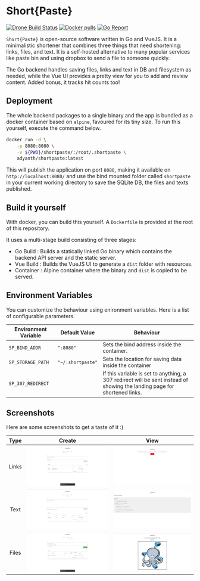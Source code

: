 # Short{Paste}

[![Drone Build Status](https://drone.adyanth.site/api/badges/adyanth/shortpaste/status.svg)](https://drone.adyanth.site/adyanth/shortpaste)
[![Docker pulls](https://img.shields.io/docker/pulls/adyanth/shortpaste.svg)](https://hub.docker.com/r/adyanth/shortpaste)
[![Go Report](https://goreportcard.com/badge/git.adyanth.site/adyanth/shortpaste)](https://goreportcard.com/report/git.adyanth.site/adyanth/shortpaste)

`Short{Paste}` is open-source software written in Go and VueJS. It is a minimalistic shortener that combines three things that need shortening: links, files, and text. It is a self-hosted alternative to many popular services like paste bin and using dropbox to send a file to someone quickly.

The Go backend handles saving files, links and text in DB and filesystem as needed, while the Vue UI provides a pretty view for you to add and review content. Added bonus, it tracks hit counts too!

## Deployment

The whole backend packages to a single binary and the app is bundled as a docker container based on `alpine`, favoured for its tiny size. To run this yourself, execute the command below.

```bash
docker run -d \
    -p 8080:8080 \
    -v ${PWD}/shortpaste/:/root/.shortpaste \
    adyanth/shortpaste:latest
```

This will publish the application on port `8080`, making it available on `http://localhost:8080/` and use the bind mounted folder called `shortpaste` in your current working directory to save the SQLite DB, the files and texts published.

## Build it yourself

With docker, you can build this yourself. A `Dockerfile` is provided at the root of this repository.

It uses a multi-stage build consisting of three stages:

- Go Build  : Builds a statically linked Go binary which contains the backend API server and the static server.
- Vue Build : Builds the VueJS UI to generate a `dist` folder with resources.
- Container : Alpine container where the binary and `dist` is copied to be served.

## Environment Variables

You can customize the behaviour using enironment variables. Here is a list of configurable parameters.

| Environment Variable | Default Value     | Behaviour                                                                                                                 |
| -------------------- | ----------------- | ------------------------------------------------------------------------------------------------------------------------- |
| `SP_BIND_ADDR`       | `":8080"`         | Sets the bind address inside the container.                                                                               |
| `SP_STORAGE_PATH`    | `"~/.shortpaste"` | Sets the location for saving data inside the container                                                                    |
| `SP_307_REDIRECT`    |                   | If this variable is set to anything, a 307 redirect will be sent instead of showing the landing page for shortened links. |

## Screenshots

Here are some screenshots to get a taste of it :)

| Type  |             Create              |                View                |
| :---: | :-----------------------------: | :--------------------------------: |
| Links | ![Link Upload](images/link.png) | ![Link View](images/link_link.png) |
| Text  | ![Text Upload](images/text.png) | ![Text View](images/text_link.png) |
| Files | ![File Upload](images/file.png) | ![File View](images/file_link.png) |
